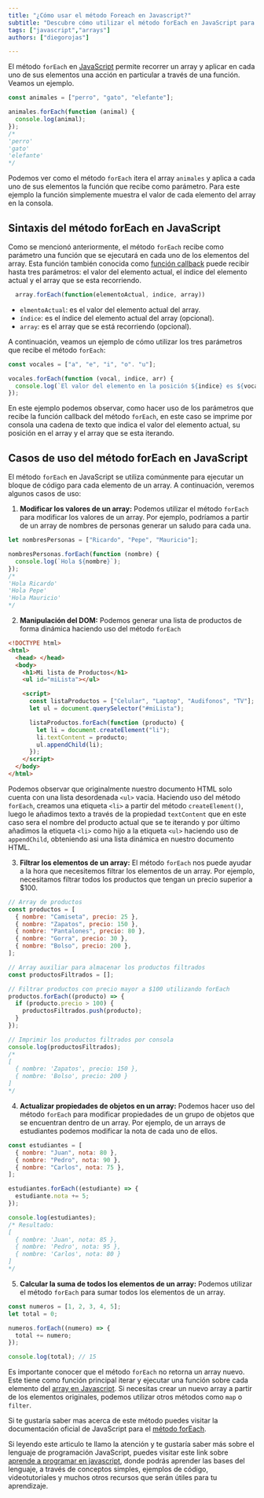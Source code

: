 ```yaml
---
title: "¿Cómo usar el método Foreach en Javascript?"
subtitle: "Descubre cómo utilizar el método forEach en JavaScript para iterar y realizar operaciones en elementos de un arreglo."
tags: ["javascript","arrays"]
authors: ["diegorojas"]

---
```


El método `forEach` en [JavaScript](https://4geeks.com/es/lesson/que-es-javascript-aprende-a-programar-en-javascript) permite recorrer un array y aplicar en cada uno de sus elementos una acción en particular a través de una función. Veamos un ejemplo.

```js
const animales = ["perro", "gato", "elefante"];

animales.forEach(function (animal) {
  console.log(animal);
});
/*
'perro'
'gato'
'elefante'
*/
```

Podemos ver como el método `forEach` itera el array `animales` y aplica a cada uno de sus elementos la función que recibe como parámetro. Para este ejemplo la función simplemente muestra el valor de cada elemento del array en la consola.

## Sintaxis del método forEach en JavaScript

Como se mencionó anteriormente, el método `forEach` recibe como parámetro una función que se ejecutará en cada uno de los elementos del array. Esta función también conocida como [función callback](https://developer.mozilla.org/es/docs/Glossary/Callback_function) puede recibir hasta tres parámetros: el valor del elemento actual, el índice del elemento actual y el array que se esta recorriendo.

```js
  array.forEach(function(elementoActual, indice, array))
```

- `elmentoActual`: es el valor del elemento actual del array.
- `índice`: es el índice del elemento actual del array (opcional).
- `array`: es el array que se está recorriendo (opcional).

A continuación, veamos un ejemplo de cómo utilizar los tres parámetros que recibe el método `forEach`:

```js
const vocales = ["a", "e", "i", "o". "u"];

vocales.forEach(function (vocal, indice, arr) {
  console.log(`El valor del elemento en la posición ${indice} es ${vocal} del array que estamos recorriendo que es ${arr}`);
});
```

En este ejemplo podemos observar, como hacer uso de los parámetros que recibe la función callback del método `forEach`, en este caso se imprime por consola una cadena de texto que indica el valor del elemento actual, su posición en el array y el array que se esta iterando.

## Casos de uso del método forEach en JavaScript

El método `forEach` en JavaScript se utiliza comúnmente para ejecutar un bloque de código para cada elemento de un array. A continuación, veremos algunos casos de uso:

1. **Modificar los valores de un array:** Podemos utilizar el método `forEach` para modificar los valores de un array. Por ejemplo, podríamos a partir de un array de nombres de personas generar un saludo para cada una.

```js
let nombresPersonas = ["Ricardo", "Pepe", "Mauricio"];

nombresPersonas.forEach(function (nombre) {
  console.log(`Hola ${nombre}`);
});
/*
'Hola Ricardo'
'Hola Pepe'
'Hola Mauricio'
*/
```

2. **Manipulación del DOM:** Podemos generar una lista de productos de forma dinámica haciendo uso del método `forEach`

```html
<!DOCTYPE html>
<html>
  <head> </head>
  <body>
    <h1>Mi lista de Productos</h1>
    <ul id="miLista"></ul>

    <script>
      const listaProductos = ["Celular", "Laptop", "Audifonos", "TV"];
      let ul = document.querySelector("#miLista");

      listaProductos.forEach(function (producto) {
        let li = document.createElement("li");
        li.textContent = producto;
        ul.appendChild(li);
      });
    </script>
  </body>
</html>
```

Podemos observar que originalmente nuestro documento HTML solo cuenta con una lista desordenada `<ul>` vacia. Haciendo uso del método `forEach`, creamos una etiqueta `<li>` a partir del método `createElement()`, luego le añadimos texto a través de la propiedad `textContent` que en este caso sera el nombre del producto actual que se te iterando y por último añadimos la etiqueta `<li>` como hijo a la etiqueta `<ul>` haciendo uso de `appendChild`, obteniendo asi una lista dinámica en nuestro documento HTML.

3. **Filtrar los elementos de un array:** El método `forEach` nos puede ayudar a la hora que necesitemos filtrar los elementos de un array. Por ejemplo, necesitamos filtrar todos los productos que tengan un precio superior a $100.

```js
// Array de productos
const productos = [
  { nombre: "Camiseta", precio: 25 },
  { nombre: "Zapatos", precio: 150 },
  { nombre: "Pantalones", precio: 80 },
  { nombre: "Gorra", precio: 30 },
  { nombre: "Bolso", precio: 200 },
];

// Array auxiliar para almacenar los productos filtrados
const productosFiltrados = [];

// Filtrar productos con precio mayor a $100 utilizando forEach
productos.forEach((producto) => {
  if (producto.precio > 100) {
    productosFiltrados.push(producto);
  }
});

// Imprimir los productos filtrados por consola
console.log(productosFiltrados);
/*
[
  { nombre: 'Zapatos', precio: 150 },
  { nombre: 'Bolso', precio: 200 }
]
*/
```

4. **Actualizar propiedades de objetos en un array:** Podemos hacer uso del método `forEach` para modificar propiedades de un grupo de objetos que se encuentran dentro de un array. Por ejemplo, de un arrays de estudiantes podemos modificar la nota de cada uno de ellos.

```js
const estudiantes = [
  { nombre: "Juan", nota: 80 },
  { nombre: "Pedro", nota: 90 },
  { nombre: "Carlos", nota: 75 },
];

estudiantes.forEach((estudiante) => {
  estudiante.nota += 5;
});

console.log(estudiantes);
/* Resultado:
[
  { nombre: 'Juan', nota: 85 },
  { nombre: 'Pedro', nota: 95 },
  { nombre: 'Carlos', nota: 80 }
]
*/
```

5. **Calcular la suma de todos los elementos de un array:** Podemos utilizar el método `forEach` para sumar todos los elementos de un array.

```js
const numeros = [1, 2, 3, 4, 5];
let total = 0;

numeros.forEach((numero) => {
  total += numero;
});

console.log(total); // 15
```

Es importante conocer que el método `forEach` no retorna un array nuevo. Este tiene como función principal iterar y ejecutar una función sobre cada elemento del [array en Javascript](https://4geeks.com/es/lesson/array-arreglo-en-javascript). Si necesitas crear un nuevo array a partir de los elementos originales, podemos utilizar otros métodos como `map` o `filter`.

Si te gustaría saber mas acerca de este método puedes visitar la documentación oficial de JavaScript para el [método forEach](https://developer.mozilla.org/es/docs/Web/JavaScript/Reference/Global_Objects/Array/forEach).

Si leyendo este articulo te llamo la atención y te gustaría saber más sobre el lenguaje de programación JavaScript, puedes visitar este link sobre [aprende a programar en javascript](https://4geeks.com/es/lesson/que-es-javascript-aprende-a-programar-en-javascript), donde podrás aprender las bases del lenguaje, a través de conceptos simples, ejemplos de código, videotutoriales y muchos otros recursos que serán útiles para tu aprendizaje.

